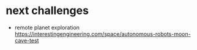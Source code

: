 # next challenges


* remote planet exploration https://interestingengineering.com/space/autonomous-robots-moon-cave-test